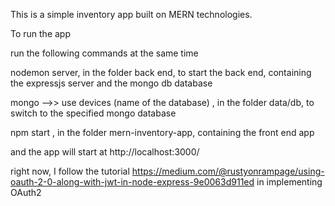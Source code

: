 This is a simple inventory app built on MERN technologies.

To run the app

run the following commands at the same time

nodemon server,
in the folder back end, to start the back end, containing the expressjs server and the mongo db database


mongo -->>
use devices (name of the database) , 
in the folder data/db, to switch to the specified mongo database


npm start , 
in the folder mern-inventory-app, containing the front end app


and the app will start at http://localhost:3000/

right now, I follow the tutorial https://medium.com/@rustyonrampage/using-oauth-2-0-along-with-jwt-in-node-express-9e0063d911ed
in implementing OAuth2